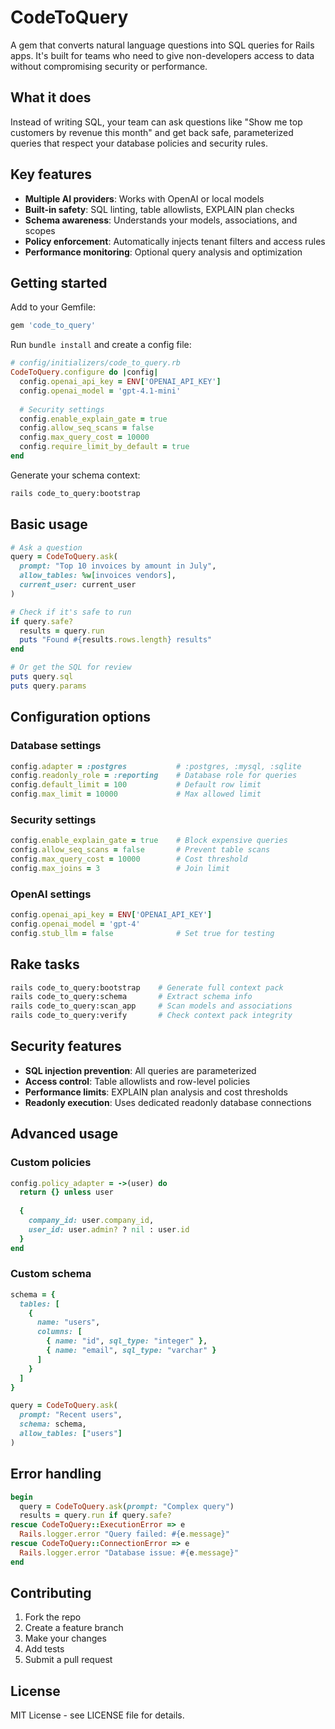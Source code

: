 # CodeToQuery

A gem that converts natural language questions into SQL queries for Rails apps. It's built for teams who need to give non-developers access to data without compromising security or performance.

## What it does

Instead of writing SQL, your team can ask questions like "Show me top customers by revenue this month" and get back safe, parameterized queries that respect your database policies and security rules.

## Key features

- **Multiple AI providers**: Works with OpenAI or local models
- **Built-in safety**: SQL linting, table allowlists, EXPLAIN plan checks
- **Schema awareness**: Understands your models, associations, and scopes
- **Policy enforcement**: Automatically injects tenant filters and access rules
- **Performance monitoring**: Optional query analysis and optimization

## Getting started

Add to your Gemfile:

```ruby
gem 'code_to_query'
```

Run `bundle install` and create a config file:

```ruby
# config/initializers/code_to_query.rb
CodeToQuery.configure do |config|
  config.openai_api_key = ENV['OPENAI_API_KEY']
  config.openai_model = 'gpt-4.1-mini'
  
  # Security settings
  config.enable_explain_gate = true
  config.allow_seq_scans = false
  config.max_query_cost = 10000
  config.require_limit_by_default = true
end
```

Generate your schema context:

```bash
rails code_to_query:bootstrap
```

## Basic usage

```ruby
# Ask a question
query = CodeToQuery.ask(
  prompt: "Top 10 invoices by amount in July",
  allow_tables: %w[invoices vendors],
  current_user: current_user
)

# Check if it's safe to run
if query.safe?
  results = query.run
  puts "Found #{results.rows.length} results"
end

# Or get the SQL for review
puts query.sql
puts query.params
```

## Configuration options

### Database settings
```ruby
config.adapter = :postgres           # :postgres, :mysql, :sqlite
config.readonly_role = :reporting    # Database role for queries
config.default_limit = 100           # Default row limit
config.max_limit = 10000             # Max allowed limit
```

### Security settings
```ruby
config.enable_explain_gate = true    # Block expensive queries
config.allow_seq_scans = false       # Prevent table scans
config.max_query_cost = 10000        # Cost threshold
config.max_joins = 3                 # Join limit
```

### OpenAI settings
```ruby
config.openai_api_key = ENV['OPENAI_API_KEY']
config.openai_model = 'gpt-4'
config.stub_llm = false              # Set true for testing
```

## Rake tasks

```bash
rails code_to_query:bootstrap    # Generate full context pack
rails code_to_query:schema       # Extract schema info
rails code_to_query:scan_app     # Scan models and associations
rails code_to_query:verify       # Check context pack integrity
```

## Security features

- **SQL injection prevention**: All queries are parameterized
- **Access control**: Table allowlists and row-level policies
- **Performance limits**: EXPLAIN plan analysis and cost thresholds
- **Readonly execution**: Uses dedicated readonly database connections

## Advanced usage

### Custom policies
```ruby
config.policy_adapter = ->(user) do
  return {} unless user
  
  {
    company_id: user.company_id,
    user_id: user.admin? ? nil : user.id
  }
end
```

### Custom schema
```ruby
schema = {
  tables: [
    {
      name: "users",
      columns: [
        { name: "id", sql_type: "integer" },
        { name: "email", sql_type: "varchar" }
      ]
    }
  ]
}

query = CodeToQuery.ask(
  prompt: "Recent users",
  schema: schema,
  allow_tables: ["users"]
)
```

## Error handling

```ruby
begin
  query = CodeToQuery.ask(prompt: "Complex query")
  results = query.run if query.safe?
rescue CodeToQuery::ExecutionError => e
  Rails.logger.error "Query failed: #{e.message}"
rescue CodeToQuery::ConnectionError => e
  Rails.logger.error "Database issue: #{e.message}"
end
```

## Contributing

1. Fork the repo
2. Create a feature branch
3. Make your changes
4. Add tests
5. Submit a pull request

## License

MIT License - see LICENSE file for details.
